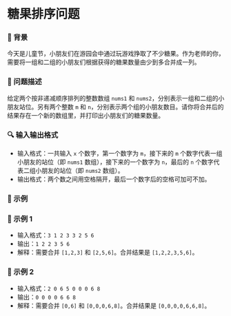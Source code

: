 # 糖果排序问题

### 📅 背景

今天是儿童节，小朋友们在游园会中通过玩游戏挣取了不少糖果。作为老师的你，需要将一组和二组的小朋友们根据获得的糖果数量由少到多合并成一列。

### 📝 问题描述

给定两个按非递减顺序排列的整数数组 `nums1` 和 `nums2`，分别表示一组和二组的小朋友站位。另有两个整数 `m` 和 `n`，分别表示两个组的小朋友数目。请你将合并后的结果存在一个新的数组里，并打印出小朋友们的糖果数量。

### 🔍 输入输出格式

- 输入格式：一共输入 `x` 个数字，第一个数字为 `m`，接下来的 `m` 个数字代表一组小朋友的站位（即 `nums1` 数组），接下来的一个数字为 `n`，最后的 `n` 个数字代表二组小朋友的站位（即 `nums2` 数组）。
- 输出格式：两个数之间用空格隔开，最后一个数字后的空格可加可不加。

### 🌰 示例

### 🍬 示例 1

- 输入格式：`3 1 2 3 3 2 5 6`
- 输出：`1 2 2 3 5 6`
- 解释：需要合并 `[1,2,3]` 和 `[2,5,6]`。合并结果是 `[1,2,2,3,5,6]`。

### 🎉 示例 2

- 输入格式：`2 0 6 5 0 0 0 6 8`
- 输出：`0 0 0 0 6 6 8`
- 解释：需要合并 `[0,6]` 和 `[0,0,0,6,8]`。合并结果是 `[0,0,0,0,6,6,8]`。
